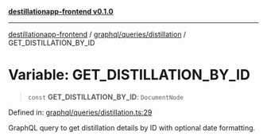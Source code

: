 [**destillationapp-frontend v0.1.0**](../../../../README.md)

***

[destillationapp-frontend](../../../../modules.md) / [graphql/queries/distillation](../README.md) / GET\_DISTILLATION\_BY\_ID

# Variable: GET\_DISTILLATION\_BY\_ID

> `const` **GET\_DISTILLATION\_BY\_ID**: `DocumentNode`

Defined in: [graphql/queries/distillation.ts:29](https://github.com/DestillApp/main/blob/ec2df52a50a22efb35f12a0243274f6d03fbca52/frontend/src/graphql/queries/distillation.ts#L29)

GraphQL query to get distillation details by ID with optional date formatting.
